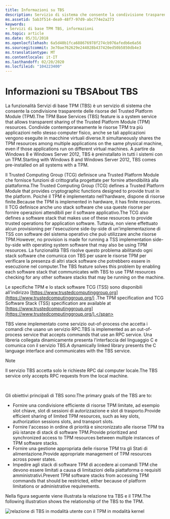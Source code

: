 ```yaml
---
title: Informazioni su TBS
description: Servizio di sistema che consente la condivisione trasparente delle risorse del Trusted Platform Module (TPM).
ms.assetid: 5ab3f514-dea9-48f7-97d9-abc774e2a273
keywords:
- Servizi di base TPM TBS, informazioni
ms.topic: article
ms.date: 05/31/2018
ms.openlocfilehash: 6a5d40b1fca688676978f274cb976afedb6e6a56
ms.sourcegitcommit: 3e70ae762629e244028b437420ed50b5850db4e3
ms.translationtype: MT
ms.contentlocale: it-IT
ms.lasthandoff: 02/20/2020
ms.locfileid: "104223400"
---
```

# <a name="about-tbs"></a><span data-ttu-id="25cd5-104">Informazioni su TBS</span><span class="sxs-lookup"><span data-stu-id="25cd5-104">About TBS</span></span>

<span data-ttu-id="25cd5-105">La funzionalità Servizi di base TPM (TBS) è un servizio di sistema che consente la condivisione trasparente delle risorse del Trusted Platform Module (TPM).</span><span class="sxs-lookup"><span data-stu-id="25cd5-105">The TPM Base Services (TBS) feature is a system service that allows transparent sharing of the Trusted Platform Module (TPM) resources.</span></span> <span data-ttu-id="25cd5-106">Condivide contemporaneamente le risorse TPM tra più applicazioni nello stesso computer fisico, anche se tali applicazioni vengono eseguite in macchine virtuali diverse.</span><span class="sxs-lookup"><span data-stu-id="25cd5-106">It simultaneously shares the TPM resources among multiple applications on the same physical machine, even if those applications run on different virtual machines.</span></span> <span data-ttu-id="25cd5-107">A partire da Windows 8 e Windows Server 2012, TBS è preinstallato in tutti i sistemi con un TPM.</span><span class="sxs-lookup"><span data-stu-id="25cd5-107">Starting with Windows 8 and Windows Server 2012, TBS comes pre-installed on all systems with a TPM.</span></span>

<span data-ttu-id="25cd5-108">Il Trusted Computing Group (TCG) definisce una Trusted Platform Module che fornisce funzioni di crittografia progettate per fornire attendibilità alla piattaforma.</span><span class="sxs-lookup"><span data-stu-id="25cd5-108">The Trusted Computing Group (TCG) defines a Trusted Platform Module that provides cryptographic functions designed to provide trust in the platform.</span></span> <span data-ttu-id="25cd5-109">Poiché il TPM è implementato nell'hardware, dispone di risorse finite.</span><span class="sxs-lookup"><span data-stu-id="25cd5-109">Because the TPM is implemented in hardware, it has finite resources.</span></span> <span data-ttu-id="25cd5-110">Il TCG definisce anche uno stack software che usa queste risorse per fornire operazioni attendibili per il software applicativo.</span><span class="sxs-lookup"><span data-stu-id="25cd5-110">The TCG also defines a software stack that makes use of these resources to provide trusted operations for application software.</span></span> <span data-ttu-id="25cd5-111">Tuttavia, non viene effettuato alcun provisioning per l'esecuzione side-by-side di un'implementazione di TSS con software del sistema operativo che può utilizzare anche risorse TPM.</span><span class="sxs-lookup"><span data-stu-id="25cd5-111">However, no provision is made for running a TSS implementation side-by-side with operating system software that may also be using TPM resources.</span></span> <span data-ttu-id="25cd5-112">La funzionalità TBS risolve questo problema abilitando ogni stack software che comunica con TBS per usare le risorse TPM per verificare la presenza di altri stack software che potrebbero essere in esecuzione nel computer.</span><span class="sxs-lookup"><span data-stu-id="25cd5-112">The TBS feature solves this problem by enabling each software stack that communicates with TBS to use TPM resources checking for any other software stacks that may be running on the machine.</span></span>

<span data-ttu-id="25cd5-113">Le specifiche TPM e lo stack software TCG (TSS) sono disponibili all'indirizzo [https://www.trustedcomputinggroup.org](https://www.trustedcomputinggroup.org/) .</span><span class="sxs-lookup"><span data-stu-id="25cd5-113">The TPM specification and TCG Software Stack (TSS) specification are available at [https://www.trustedcomputinggroup.org](https://www.trustedcomputinggroup.org/).</span></span>

<span data-ttu-id="25cd5-114">TBS viene implementato come servizio out-of-process che accetta i comandi che usano un servizio RPC.</span><span class="sxs-lookup"><span data-stu-id="25cd5-114">TBS is implemented as an out-of-process service that accepts commands that use an RPC service.</span></span> <span data-ttu-id="25cd5-115">Una libreria collegata dinamicamente presenta l'interfaccia del linguaggio C e comunica con il servizio TBS.</span><span class="sxs-lookup"><span data-stu-id="25cd5-115">A dynamically linked library presents the C language interface and communicates with the TBS service.</span></span>

> [!Note]  
> <span data-ttu-id="25cd5-116">Il servizio TBS accetta solo le richieste RPC dal computer locale.</span><span class="sxs-lookup"><span data-stu-id="25cd5-116">The TBS service only accepts RPC requests from the local machine.</span></span>

 

<span data-ttu-id="25cd5-117">Gli obiettivi principali di TBS sono:</span><span class="sxs-lookup"><span data-stu-id="25cd5-117">The primary goals of the TBS are to:</span></span>

-   <span data-ttu-id="25cd5-118">Fornire una condivisione efficiente di risorse TPM limitate, ad esempio slot chiave, slot di sessioni di autorizzazione e slot di trasporto.</span><span class="sxs-lookup"><span data-stu-id="25cd5-118">Provide efficient sharing of limited TPM resources, such as key slots, authorization sessions slots, and transport slots.</span></span>
-   <span data-ttu-id="25cd5-119">Fornire l'accesso in ordine di priorità e sincronizzato alle risorse TPM tra più istanze di stack di software TPM.</span><span class="sxs-lookup"><span data-stu-id="25cd5-119">Provide prioritized and synchronized access to TPM resources between multiple instances of TPM software stacks.</span></span>
-   <span data-ttu-id="25cd5-120">Fornire una gestione appropriata delle risorse TPM tra gli Stati di alimentazione.</span><span class="sxs-lookup"><span data-stu-id="25cd5-120">Provide appropriate management of TPM resources across power states.</span></span>
-   <span data-ttu-id="25cd5-121">Impedire agli stack di software TPM di accedere ai comandi TPM che devono essere limitati a causa di limitazioni della piattaforma o requisiti amministrativi.</span><span class="sxs-lookup"><span data-stu-id="25cd5-121">Prevent TPM software stacks from accessing TPM commands that should be restricted, either because of platform limitations or administrative requirements.</span></span>

<span data-ttu-id="25cd5-122">Nella figura seguente viene illustrata la relazione tra TBS e il TPM.</span><span class="sxs-lookup"><span data-stu-id="25cd5-122">The following illustration shows the relationship of the TBS to the TPM.</span></span>

![relazione di TBS in modalità utente con il TPM in modalità kernel](images/tbs-block-diagram-as11601.png)

 

 




